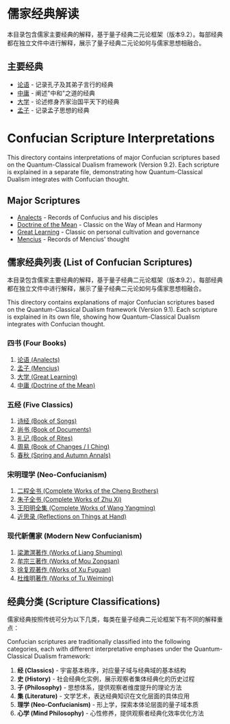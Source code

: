# 儒家经典解读

本目录包含儒家主要经典的解释，基于量子经典二元论框架（版本9.2）。每部经典都在独立文件中进行解释，展示了量子经典二元论如何与儒家思想相融合。

## 主要经典

- [论语](Analects.md) - 记录孔子及其弟子言行的经典
- [中庸](Doctrine_of_the_Mean.md) - 阐述"中和"之道的经典
- [大学](Great_Learning.md) - 论述修身齐家治国平天下的经典
- [孟子](Mencius.md) - 记录孟子思想的经典

# Confucian Scripture Interpretations

This directory contains interpretations of major Confucian scriptures based on the Quantum-Classical Dualism framework (Version 9.2). Each scripture is explained in a separate file, demonstrating how Quantum-Classical Dualism integrates with Confucian thought.

## Major Scriptures

- [Analects](Analects.md) - Records of Confucius and his disciples
- [Doctrine of the Mean](Doctrine_of_the_Mean.md) - Classic on the Way of Mean and Harmony
- [Great Learning](Great_Learning.md) - Classic on personal cultivation and governance
- [Mencius](Mencius.md) - Records of Mencius' thought

## 儒家经典列表 (List of Confucian Scriptures)

本目录包含儒家主要经典的解释，基于量子经典二元论框架（版本9.2）。每部经典都在独立文件中进行解释，展示了量子经典二元论如何与儒家思想相融合。

This directory contains explanations of major Confucian scriptures based on the Quantum-Classical Dualism framework (Version 9.1). Each scripture is explained in its own file, showing how Quantum-Classical Dualism integrates with Confucian thought.

### 四书 (Four Books)
1. [论语 (Analects)](Analects.md)
2. [孟子 (Mencius)](Mencius.md)
3. [大学 (Great Learning)](Great_Learning.md)
4. [中庸 (Doctrine of the Mean)](Doctrine_of_the_Mean.md)

### 五经 (Five Classics)
1. [诗经 (Book of Songs)](Book_of_Songs.md) <!-- 待创建 -->
2. [尚书 (Book of Documents)](Book_of_Documents.md) <!-- 待创建 -->
3. [礼记 (Book of Rites)](Book_of_Rites.md) <!-- 待创建 -->
4. [周易 (Book of Changes / I Ching)](I_Ching.md) <!-- 待创建 -->
5. [春秋 (Spring and Autumn Annals)](Spring_and_Autumn_Annals.md) <!-- 待创建 -->

### 宋明理学 (Neo-Confucianism)
1. [二程全书 (Complete Works of the Cheng Brothers)](Cheng_Brothers.md) <!-- 待创建 -->
2. [朱子全书 (Complete Works of Zhu Xi)](Zhu_Xi.md) <!-- 待创建 -->
3. [王阳明全集 (Complete Works of Wang Yangming)](Wang_Yangming.md) <!-- 待创建 -->
4. [近思录 (Reflections on Things at Hand)](Reflections_on_Things_at_Hand.md) <!-- 待创建 -->

### 现代新儒家 (Modern New Confucianism)
1. [梁漱溟著作 (Works of Liang Shuming)](Liang_Shuming.md) <!-- 待创建 -->
2. [牟宗三著作 (Works of Mou Zongsan)](Mou_Zongsan.md) <!-- 待创建 -->
3. [徐复观著作 (Works of Xu Fuguan)](Xu_Fuguan.md) <!-- 待创建 -->
4. [杜维明著作 (Works of Tu Weiming)](Tu_Weiming.md) <!-- 待创建 -->

## 经典分类 (Scripture Classifications)

儒家经典按照传统可分为以下几类，每类在量子经典二元论框架下有不同的解释重点：

Confucian scriptures are traditionally classified into the following categories, each with different interpretative emphases under the Quantum-Classical Dualism framework:

1. **经 (Classics)** - 宇宙基本秩序，对应量子域与经典域的基本结构
2. **史 (History)** - 社会经典化实例，展示观察者集体经典化的历史过程
3. **子 (Philosophy)** - 思想体系，提供观察者维度提升的理论方法
4. **集 (Literature)** - 文学艺术，表达经典知识在文化层面的具体应用
5. **理学 (Neo-Confucianism)** - 形上学，探索本体论层面的量子域本质
6. **心学 (Mind Philosophy)** - 心性修养，提供观察者经典化效率优化方法 